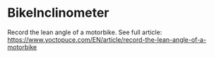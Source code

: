 # BikeInclinometer
Record the lean angle of a motorbike.
See full article: https://www.yoctopuce.com/EN/article/record-the-lean-angle-of-a-motorbike

